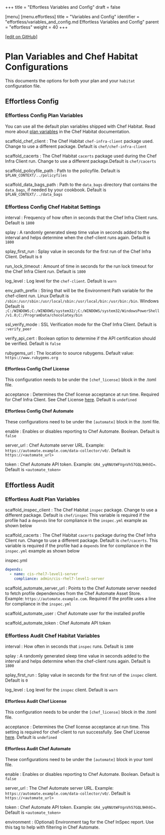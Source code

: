 +++
title = "Effortless Variables and Config"
draft = false

[menu]
  [menu.effortless]
    title = "Variables and Config"
    identifier = "effortless/variables_and_config.md Effortless Variables and Config"
    parent = "effortless"
    weight = 40
+++

[\[edit on GitHub\]](https://github.com/chef/effortless/blob/master/docs-chef-io/content/effortless/variables_and_config.md)

# Plan Variables and Chef Habitat Configurations

This documents the options for both your plan and your `habitat` configuration file.

## Effortless Config

### Effortless Config Plan Variables

You can use all the default plan variables shipped with Chef Habitat. Read more about [plan variables](https://www.habitat.sh/docs/reference/#plan-variables) in the Chef Habitat documentation.

scaffold_chef_client
: The Chef Habitat `chef-infra-client` package used. Change to use a different package. Default is `chef/chef-infra-client`

scaffold_cacerts
: The Chef Habitat `cacerts` package used during the Chef Infra Client run. Change to use a different package.Default is `chef/cacerts`

scaffold_policyfile_path
: Path to the policyfile. Default is `$PLAN_CONTEXT/../policyfiles`

scaffold_data_bags_path
: Path to the `data_bags` directory that contains the `data_bags`, if needed by your cookbook. Default is `$PLAN_CONTEXT/../data_bags`

### Effortless Config Chef Habitat Settings

interval
: Frequency of how often in seconds that the Chef Infra Client runs. Default is `1800`

splay
: A randomly generated sleep time value in seconds added to the interval and helps determine when the chef-client runs again. Default is `1800`

splay_first_run
: Splay value in seconds for the first run of the Chef Infra Client. Default is `0`

run_lock_timeout
: Amount of time in seconds for the run lock timeout for the Chef Infra Client run. Default is `1800`

log_level
: Log level for the `chef-client`. Default is `warn`

env_path_prefix
: String that will be the Environment Path variable for the chef-client run. Linux Default is `/sbin:/usr/sbin:/usr/local/sbin:/usr/local/bin:/usr/bin:/bin`. Windows Default is `;C:/WINDOWS;C:/WINDOWS/system32/;C:/WINDOWS/system32/WindowsPowerShell/v1.0;C:/ProgramData/chocolatey/bin`

ssl_verify_mode
: SSL Verification mode for the Chef Infra Client. Default is `:verify_peer`

verify_api_cert
: Boolean option to determine if the API certification should be verified. Default is `false`

rubygems_url
: The location to source rubygems. Default value: `https://www.rubygems.org`

#### Effortless Config Chef License

This configuration needs to be under the `[chef_license]` block in the .toml file.

acceptance
: Determines the Chef license acceptance at run time. Required for Chef Infra Client. See Chef License [here](https://docs.chef.io/chef_license_accept/#accepting-the-chef-license). Default is `undefined`

#### Effortless Config Chef Automate

These configurations need to be under the `[automate]` block in the .toml file.

enable
: Enables or disables reporting to Chef Automate. Boolean. Default is `false`

server_url
: Chef Automate server URL. Example: `https://automate.example.com/data-collector/v0/`. Default is `https://<automate_url>`

token
: Chef Automate API token. Example: `GR4_yqRNUtWFVgnVh57GQL9Hh9I=`. Default is `<automate_token>`

## Effortless Audit

### Effortless Audit Plan Variables

scaffold_inspec_client
: The Chef Habitat `inspec` package. Change to use a different package. Default is `chef/inspec` This variable is required if the profile had a `depends` line for compliance in the `inspec.yml` example as shown below

scaffold_cacerts
: The Chef Habitat `cacerts` package during the Chef Infra Client run. Change to use a different package. Default is `chef/cacerts`. This variable is required if the profile had a `depends` line for compliance in the `inspec.yml` example as shown below

inspec.yml

```yml
depends:
  - name: cis-rhel7-level1-server
    compliance: admin/cis-rhel7-level1-server
```

scaffold_automate_server_url
: Points to the Chef Automate server needed to fetch profile dependencies from the Chef Automate Asset Store. Example: `https://automate.example.com`. Required if the profile uses a line for compliance in the `inspec.yml`

scaffold_automate_user
: Chef Automate user for the installed profile

scaffold_automate_token
: Chef Automate API token

### Effortless Audit Chef Habitat Variables

interval
: How often in seconds that `inspec` runs. Default is `1800`

splay
: A randomly generated sleep time value in seconds added to the interval and helps determine when the chef-client runs again. Default is `1800`

splay_first_run
: Splay value in seconds for the first run of the `inspec` client. Default is `0`

log_level
: Log level for the `inspec` client. Default is `warn`

#### Effortless Audit Chef License

This configuration needs to be under the `[chef_license]` block in the .toml file.

acceptance
: Determines the Chef license acceptance at run time. This setting is required for chef-client to run successfully. See Chef License [here](https://docs.chef.io/chef_license_accept/#accepting-the-chef-license). Default is `undefined`

#### Effortless Audit Chef Automate

These configurations need to be under the `[automate]` block in your toml file.

enable
: Enables or disables reporting to Chef Automate. Boolean. Default is `false`

server_url
: The Chef Automate server URL. Example: `https://automate.example.com/data-collector/v0/`. Default is `https://<automate_url>`

token
: Chef Automate API token. Example: `GR4_yqRNUtWFVgnVh57GQL9Hh9I=`. Default is `<automate_token>`

environment
: (Optional) Environment tag for the Chef InSpec report. Use this tag to help with filtering in Chef Automate.
